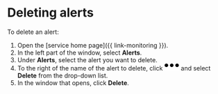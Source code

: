 # Deleting alerts

To delete an alert:

1. Open the [service home page]({{ link-monitoring }}).
1. In the left part of the window, select **Alerts**.
1. Under **Alerts**, select the alert you want to delete.
1. To the right of the name of the alert to delete, click ![image](../../../_assets/horizontal-ellipsis.svg) and select **Delete** from the drop-down list.
1. In the window that opens, click **Delete**.

